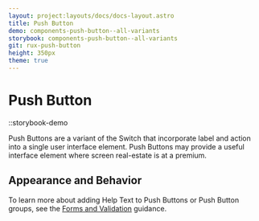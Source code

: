 ```yaml
---
layout: project:layouts/docs/docs-layout.astro
title: Push Button
demo: components-push-button--all-variants
storybook: components-push-button--all-variants
git: rux-push-button
height: 350px
theme: true
---
```


# Push Button

::storybook-demo

Push Buttons are a variant of the Switch that incorporate label and action into a single user interface element. Push Buttons may provide a useful interface element where screen real-estate is at a premium.

## Appearance and Behavior

To learn more about adding Help Text to Push Buttons or Push Button groups, see the [Forms and Validation](/patterns/forms-and-validation) guidance.
